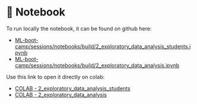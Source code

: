 # 🐍 Notebook

To run locally the notebook, it can be found on github here:

- [ML-boot-camp/sessions/notebooks/build/2_exploratory_data_analysis_students.ipynb](https://github.com/ML-boot-camp/sessions/blob/main/notebooks/build/2_exploratory_data_analysis_students.ipynb)
- [ML-boot-camp/sessions/notebooks/build/2_exploratory_data_analysis.ipynb](https://github.com/ML-boot-camp/sessions/blob/main/notebooks/build/2_exploratory_data_analysis.ipynb)

Use this link to open it directly on colab:

- [COLAB - 2_exploratory_data_analysis_students](https://githubtocolab.com/ML-boot-camp/sessions/blob/main/notebooks/build/2_exploratory_data_analysis_students.ipynb)
- [COLAB - 2_exploratory_data_analysis](https://githubtocolab.com/ML-boot-camp/sessions/blob/main/notebooks/build/2_exploratory_data_analysis.ipynb)
